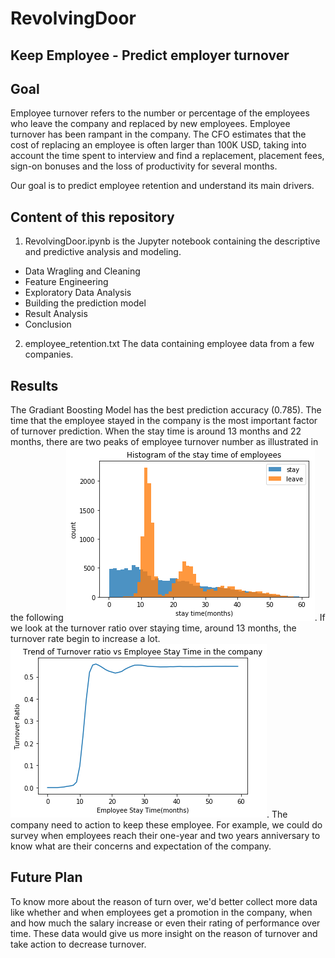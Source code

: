 # RevolvingDoor
## Keep Employee - Predict employer turnover

## Goal
Employee turnover refers to the number or percentage of the employees who leave the company and replaced by new employees.  Employee turnover has been rampant in the company. The CFO estimates that the cost of replacing an employee is often larger than 100K USD, taking into account the time spent to interview and find a replacement, placement fees, sign-on bonuses and the loss of productivity for several months.

Our goal is to predict employee retention and understand its main drivers.

## Content of this repository
1. RevolvingDoor.ipynb is the Jupyter notebook containing the descriptive and predictive analysis and modeling. 
- Data Wragling and Cleaning
- Feature Engineering
- Exploratory Data Analysis
- Building the prediction model
- Result Analysis
- Conclusion

2. employee_retention.txt
The data containing employee data from a few companies.

## Results
The Gradiant Boosting Model has the best prediction accuracy (0.785). The time that the employee stayed in the company is the most important factor of turnover prediction. When the stay time is around 13 months and 22 months, there are two peaks of employee turnover number as illustrated in the following ![figure](figs/hist_of_stay_time.png). If we look at the turnover ratio over staying time, around 13 months, the turnover rate begin to increase a lot. ![](figs/turnover_ratio_over_stay_time.png).  The company need to action to keep these employee. For example, we could do survey when employees reach their one-year and two years anniversary to know what are their concerns and expectation of the company. 

## Future Plan
To know more about the reason of turn over, we'd better collect more data like whether and when employees get a promotion in the company, when and how much the salary increase or even their rating of performance over time. These data would give us more insight on the reason of turnover and take action to decrease turnover. 
